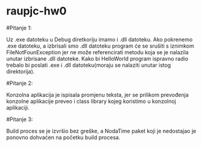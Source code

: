 # raupjc-hw0

#Pitanje 1:

Uz .exe datoteku u Debug diretkoriju imamo i .dll datoteku.
Ako pokrenemo .exe datoteku, a izbrisali smo .dll datoteku program će se srušiti s iznimkom FileNotFounException jer 
ne može referencirati metodu koja se je nalazila unutar izbrisane .dll datoteke.
Kako bi HelloWorld program ispravno radio trebalo bi poslati .exe i .dll datoteku(moraju se nalaziti unutar istog direktorija).   

#Pitanje 2:

Konzolna aplikacija je ispisala promjenu teksta, jer se prilikom prevođenja konzolne 
aplikacije preveo i class library kojeg koristimo u konzolnoj aplikaciji.

#Pitanje 3:

Build proces se je izvršio bez greške, a NodaTime paket koji je nedostajao je ponovno dohvaćen na početku build procesa.
